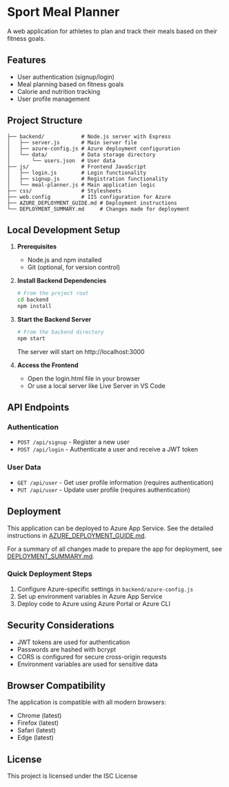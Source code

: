 # Sport Meal Planner

A web application for athletes to plan and track their meals based on their fitness goals.

## Features

- User authentication (signup/login)
- Meal planning based on fitness goals
- Calorie and nutrition tracking
- User profile management

## Project Structure

```
├── backend/            # Node.js server with Express
│   ├── server.js       # Main server file
│   ├── azure-config.js # Azure deployment configuration
│   └── data/           # Data storage directory
│       └── users.json  # User data
├── js/                 # Frontend JavaScript
│   ├── login.js        # Login functionality
│   ├── signup.js       # Registration functionality
│   └── meal-planner.js # Main application logic
├── css/                # Stylesheets
├── web.config          # IIS configuration for Azure
├── AZURE_DEPLOYMENT_GUIDE.md # Deployment instructions
└── DEPLOYMENT_SUMMARY.md     # Changes made for deployment
```

## Local Development Setup

1. **Prerequisites**
   - Node.js and npm installed
   - Git (optional, for version control)

2. **Install Backend Dependencies**
   ```bash
   # From the project root
   cd backend
   npm install
   ```

3. **Start the Backend Server**
   ```bash
   # From the backend directory
   npm start
   ```
   The server will start on http://localhost:3000

4. **Access the Frontend**
   - Open the login.html file in your browser
   - Or use a local server like Live Server in VS Code

## API Endpoints

### Authentication

- `POST /api/signup` - Register a new user
- `POST /api/login` - Authenticate a user and receive a JWT token

### User Data

- `GET /api/user` - Get user profile information (requires authentication)
- `PUT /api/user` - Update user profile (requires authentication)

## Deployment

This application can be deployed to Azure App Service. See the detailed instructions in [AZURE_DEPLOYMENT_GUIDE.md](AZURE_DEPLOYMENT_GUIDE.md).

For a summary of all changes made to prepare the app for deployment, see [DEPLOYMENT_SUMMARY.md](DEPLOYMENT_SUMMARY.md).

### Quick Deployment Steps

1. Configure Azure-specific settings in `backend/azure-config.js`
2. Set up environment variables in Azure App Service
3. Deploy code to Azure using Azure Portal or Azure CLI

## Security Considerations

- JWT tokens are used for authentication
- Passwords are hashed with bcrypt
- CORS is configured for secure cross-origin requests
- Environment variables are used for sensitive data

## Browser Compatibility

The application is compatible with all modern browsers:
- Chrome (latest)
- Firefox (latest)
- Safari (latest)
- Edge (latest)

## License

This project is licensed under the ISC License 